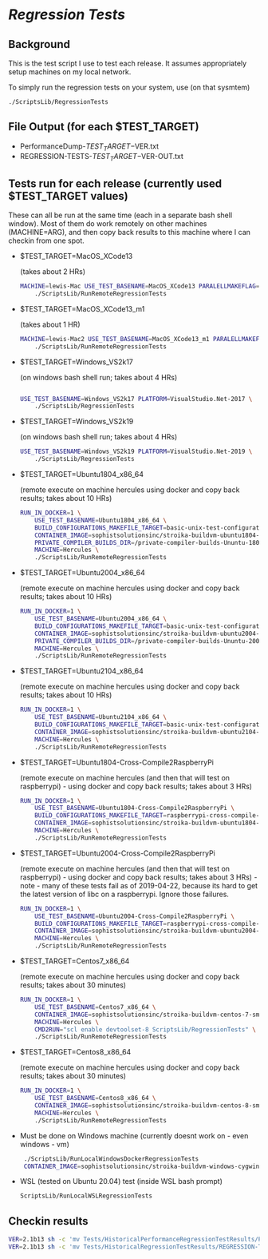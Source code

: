 # **_Regression Tests_**

## Background

This is the test script I use to test each release. It assumes appropriately setup machines on
my local network.

To simply run the regression tests on your system, use (on that sysmtem)

```bash
./ScriptsLib/RegressionTests
```

## File Output (for each \$TEST_TARGET)

- PerformanceDump-$TEST_TARGET-$VER.txt
- REGRESSION-TESTS-$TEST_TARGET-$VER-OUT.txt

## Tests run for each release (currently used \$TEST_TARGET values)

These can all be run at the same time (each in a separate bash shell window). Most of them
do work remotely on other machines (MACHINE=ARG), and then copy back results to this machine where I can
checkin from one spot.

- \$TEST_TARGET=MacOS_XCode13

  (takes about 2 HRs)

  ```bash
  MACHINE=lewis-Mac USE_TEST_BASENAME=MacOS_XCode13 PARALELLMAKEFLAG=-j5 \
      ./ScriptsLib/RunRemoteRegressionTests
  ```

- \$TEST_TARGET=MacOS_XCode13_m1

  (takes about 1 HR)

  ```bash
  MACHINE=lewis-Mac2 USE_TEST_BASENAME=MacOS_XCode13_m1 PARALELLMAKEFLAG=-j5 \
      ./ScriptsLib/RunRemoteRegressionTests
  ```

- \$TEST_TARGET=Windows_VS2k17

  (on windows bash shell run; takes about 4 HRs)

  ```bash

  USE_TEST_BASENAME=Windows_VS2k17 PLATFORM=VisualStudio.Net-2017 \
      ./ScriptsLib/RegressionTests
  ```

- \$TEST_TARGET=Windows_VS2k19

  (on windows bash shell run; takes about 4 HRs)

  ```bash
  USE_TEST_BASENAME=Windows_VS2k19 PLATFORM=VisualStudio.Net-2019 \
      ./ScriptsLib/RegressionTests
  ```

- \$TEST_TARGET=Ubuntu1804_x86_64

  (remote execute on machine hercules using docker and copy back results; takes about 10 HRs)

  ```bash
  RUN_IN_DOCKER=1 \
      USE_TEST_BASENAME=Ubuntu1804_x86_64 \
      BUILD_CONFIGURATIONS_MAKEFILE_TARGET=basic-unix-test-configurations \
      CONTAINER_IMAGE=sophistsolutionsinc/stroika-buildvm-ubuntu1804-regression-tests \
      PRIVATE_COMPILER_BUILDS_DIR=/private-compiler-builds-Ununtu-1804-x64 \
      MACHINE=Hercules \
      ./ScriptsLib/RunRemoteRegressionTests
  ```

- \$TEST_TARGET=Ubuntu2004_x86_64

  (remote execute on machine hercules using docker and copy back results; takes about 10 HRs)

  ```bash
  RUN_IN_DOCKER=1 \
      USE_TEST_BASENAME=Ubuntu2004_x86_64 \
      BUILD_CONFIGURATIONS_MAKEFILE_TARGET=basic-unix-test-configurations \
      CONTAINER_IMAGE=sophistsolutionsinc/stroika-buildvm-ubuntu2004-regression-tests \
      PRIVATE_COMPILER_BUILDS_DIR=/private-compiler-builds-Ununtu-2004-x64 \
      MACHINE=Hercules \
      ./ScriptsLib/RunRemoteRegressionTests
  ```

- \$TEST_TARGET=Ubuntu2104_x86_64

  (remote execute on machine hercules using docker and copy back results; takes about 10 HRs)

  ```bash
  RUN_IN_DOCKER=1 \
      USE_TEST_BASENAME=Ubuntu2104_x86_64 \
      BUILD_CONFIGURATIONS_MAKEFILE_TARGET=basic-unix-test-configurations \
      CONTAINER_IMAGE=sophistsolutionsinc/stroika-buildvm-ubuntu2104-regression-tests \
      MACHINE=Hercules \
      ./ScriptsLib/RunRemoteRegressionTests
  ```

- \$TEST_TARGET=Ubuntu1804-Cross-Compile2RaspberryPi

  (remote execute on machine hercules (and then that will test on raspberrypi) - using docker and copy back results; takes about 3 HRs)

  ```bash
  RUN_IN_DOCKER=1 \
      USE_TEST_BASENAME=Ubuntu1804-Cross-Compile2RaspberryPi \
      BUILD_CONFIGURATIONS_MAKEFILE_TARGET=raspberrypi-cross-compile-test-configurations \
      CONTAINER_IMAGE=sophistsolutionsinc/stroika-buildvm-ubuntu1804-regression-tests \
      MACHINE=Hercules \
      ./ScriptsLib/RunRemoteRegressionTests
  ```

- \$TEST_TARGET=Ubuntu2004-Cross-Compile2RaspberryPi

  (remote execute on machine hercules (and then that will test on raspberrypi) - using docker and copy back results; takes about 3 HRs) - note - many of these tests fail as of 2019-04-22, because its hard to get the latest version of libc on a raspberrypi. Ignore those failures.

  ```bash
  RUN_IN_DOCKER=1 \
      USE_TEST_BASENAME=Ubuntu2004-Cross-Compile2RaspberryPi \
      BUILD_CONFIGURATIONS_MAKEFILE_TARGET=raspberrypi-cross-compile-test-configurations \
      CONTAINER_IMAGE=sophistsolutionsinc/stroika-buildvm-ubuntu2004-regression-tests \
      MACHINE=Hercules \
      ./ScriptsLib/RunRemoteRegressionTests
  ```

- \$TEST_TARGET=Centos7_x86_64

  (remote execute on machine hercules using docker and copy back results; takes about 30 minutes)

  ```bash
  RUN_IN_DOCKER=1 \
      USE_TEST_BASENAME=Centos7_x86_64 \
      CONTAINER_IMAGE=sophistsolutionsinc/stroika-buildvm-centos-7-small \
      MACHINE=Hercules \
      CMD2RUN="scl enable devtoolset-8 ScriptsLib/RegressionTests" \
      ./ScriptsLib/RunRemoteRegressionTests
  ```

- \$TEST_TARGET=Centos8_x86_64

  (remote execute on machine hercules using docker and copy back results; takes about 30 minutes)

  ```bash
  RUN_IN_DOCKER=1 \
      USE_TEST_BASENAME=Centos8_x86_64 \
      CONTAINER_IMAGE=sophistsolutionsinc/stroika-buildvm-centos-8-small \
      MACHINE=Hercules \
      ./ScriptsLib/RunRemoteRegressionTests
  ```

- Must be done on Windows machine (currently doesnt work on - even windows - vm)

  ```sh
   ./ScriptsLib/RunLocalWindowsDockerRegressionTests
   CONTAINER_IMAGE=sophistsolutionsinc/stroika-buildvm-windows-cygwin-vs2k22 USE_TEST_BASENAME=Windows_VS2k22-In-Docker ./ScriptsLib/RunLocalWindowsDockerRegressionTests
  ```

- WSL (tested on Ubuntu 20.04) test
  (inside WSL bash prompt)

  ```bash
  ScriptsLib/RunLocalWSLRegressionTests
  ```

## Checkin results

```bash
VER=2.1b13 sh -c 'mv Tests/HistoricalPerformanceRegressionTestResults/PerformanceDump-*$VER*.txt Tests/HistoricalPerformanceRegressionTestResults/2.1/ && git add Tests/HistoricalPerformanceRegressionTestResults/2.1/PerformanceDump-*$VER.txt'
VER=2.1b13 sh -c 'mv Tests/HistoricalRegressionTestResults/REGRESSION-TESTS-*-$VER-OUT.txt Tests/HistoricalRegressionTestResults/2.1/ && git add Tests/HistoricalRegressionTestResults/2.1/REGRESSION-TESTS-*-$VER-OUT.txt'
```
